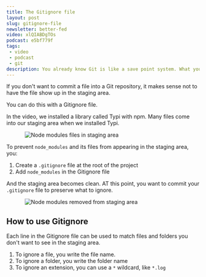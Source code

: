 ```yaml
---
title: The Gitignore file
layout: post
slug: gitignore-file
newsletter: better-fed
video: xlQIABDgTOs
podcast: e5bf779f
tags:
 - video
 - podcast
 - git
description: You already know Git is like a save point system. What you've done so far is to learn to save. But how do you undo, and go back to a previous state? That's what we're going to cover
---
```


If you don't want to commit a file into a Git repository, it makes sense not to have the file show up in the staging area.

You can do this with a Gitignore file.

<!-- more -->

In the video, we installed a library called Typi with npm. Many files come into our staging area when we installed Typi.

<figure>
  <img src="/images/2018/gitignore/node-modules-folder.png" alt="Node modules files in staging area">
</figure>

To prevent `node_modules` and its files from appearing in the staging area, you:

1. Create a `.gitignore` file at the root of the project
2. Add `node_modules` in the Gitignore file

And the staging area becomes clean. AT this point, you want to commit your `.gitignore` file to preserve what to ignore.

<figure>
  <img src="/images/2018/gitignore/clean-staging-area.png" alt="Node modules removed from staging area">
</figure>

## How to use Gitignore

Each line in the Gitignore file can be used to match files and folders you don't want to see in the staging area.

1. To ignore a file, you write the file name.
2. To ignore a folder, you write the folder name
3. To ignore an extension, you can use a `*` wildcard, like `*.log`
